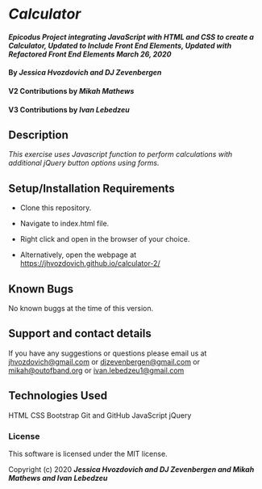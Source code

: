 # _Calculator_

#### _Epicodus Project integrating JavaScript with HTML and CSS to create a Calculator, Updated to Include Front End Elements, Updated with Refactored Front End Elements March 26, 2020_

#### By _**Jessica Hvozdovich and DJ Zevenbergen**_
#### V2 Contributions by _**Mikah Mathews**_
#### V3 Contributions by _**Ivan Lebedzeu**_

## Description

_This exercise uses Javascript function to perform calculations with additional jQuery button options using forms._

## Setup/Installation Requirements

* Clone this repository.
* Navigate to index.html file.
* Right click and open in the browser of your choice.

* Alternatively, open the webpage at https://jhvozdovich.github.io/calculator-2/


## Known Bugs

No known buggs at the time of this version.

## Support and contact details

If you have any suggestions or questions please email us at jhvozdovich@gmail.com or djzevenbergen@gmail.com or mikah@outofband.org or ivan.lebedzeu1@gmail.com

## Technologies Used

HTML
CSS
Bootstrap
Git and GitHub
JavaScript
jQuery

### License

This software is licensed under the MIT license.

Copyright (c) 2020 **_Jessica Hvozdovich and DJ Zevenbergen and Mikah Mathews and Ivan Lebedzeu_**
